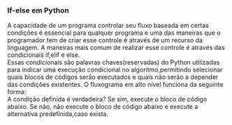 ### If-else em Python
  
  A capacidade de um programa controlar seu fluxo baseada em certas condições é essencial para qualquer programa e uma das maneiras que o programador tem de criar esse controle é através de um recurso da linguagem. A maneiras mais comum de realizar esse controle é através das condicionais if,elif e else.  
  Essas condicionais são palavras chaves(reservadas) do Python utilizadas para indicar uma execução condicional no algoritmo,permitindo selecionar quais blocos de códigos serão executados e quais não serão a depender das condições existentes. O fluxograma em alto nível funciona da seguinte forma:  
  A condição definida é verdadeira? Se sim, execute o bloco de código abaixo. Se não, não execute o bloco de código abaixo e execute a alternativa predefinida,caso exista.  
  
  
